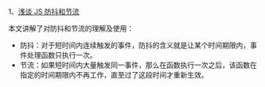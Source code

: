 1、[浅谈 JS 防抖和节流](https://segmentfault.com/a/1190000018428170)

本文讲解了对防抖和节流的理解及使用：
- 防抖：对于短时间内连续触发的事件，防抖的含义就是让某个时间期限内，事件处理函数只执行一次。
- 节流：如果短时间内大量触发同一事件，那么在函数执行一次之后，该函数在指定的时间期限内不再工作，直至过了这段时间才重新生效。